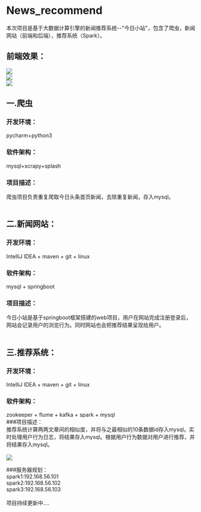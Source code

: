 # News_recommend
本次项目是基于大数据计算引擎的新闻推荐系统--"今日小站"，包含了爬虫，新闻网站（前端和后端），推荐系统（Spark）。<br>
## 前端效果：<br>
![](https://github.com/luochana/News_recommend/tree/master/pic/pic1.png)
<br>
![](https://github.com/luochana/News_recommend/tree/master/pic/pic2.png)
<br>
![](https://github.com/luochana/News_recommend/tree/master/pic/pic3.png)
<br>
## 一.爬虫 <br>
### 开发环境： <br>
 pycharm+python3 <br>
### 软件架构： <br>
 mysql+scrapy+splash <br>
### 项目描述：<br>
爬虫项目负责重复爬取今日头条首页新闻，去除重复新闻，存入mysql。<br>
<br>
## 二.新闻网站： <br>
### 开发环境： <br>
 IntelliJ IDEA + maven + git + linux <br>
### 软件架构： <br>
 mysql + springboot <br>
### 项目描述：<br>
今日小站是基于springboot框架搭建的web项目，用户在网站完成注册登录后，网站会记录用户的浏览行为。同时网站也会把推荐结果呈现给用户。<br>
<br>
## 三.推荐系统： <br>
### 开发环境： <br>
 IntelliJ IDEA + maven + git + linux <br>
### 软件架构： <br>
 zookeeper + flume + kafka +  spark  + mysql<br>
###项目描述：<br>
推荐系统计算两两文章间的相似度，并将与之最相似的10条数据id存入mysql。实时处理用户行为日志，将结果存入mysql。根据用户行为数据对用户进行推荐，并将结果存入mysql。<br>
<br>
![](https://github.com/luochana/News_recommend/tree/master/pic/pic4.png)
<br>

###服务器规划：<br>
 spark1:192.168.56.101 <br>
 spark2:192.168.56.102 <br>
 spark3:192.168.56.103 <br>
<br>
项目持续更新中....<br>
